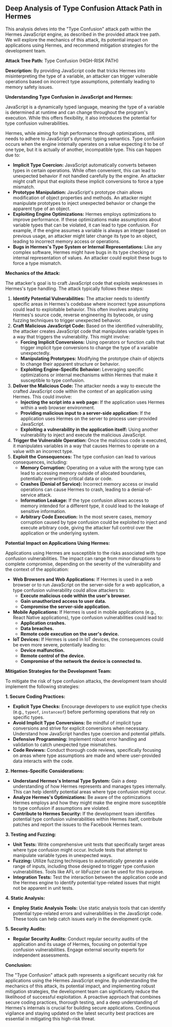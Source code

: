 ## Deep Analysis of Type Confusion Attack Path in Hermes

This analysis delves into the "Type Confusion" attack path within the Hermes JavaScript engine, as described in the provided attack tree path. We will explore the mechanics of this attack, its potential impact on applications using Hermes, and recommend mitigation strategies for the development team.

**Attack Tree Path:** Type Confusion (HIGH-RISK PATH)

**Description:** By providing JavaScript code that tricks Hermes into misinterpreting the type of a variable, an attacker can trigger vulnerable operations based on incorrect type assumptions, potentially leading to memory safety issues.

**Understanding Type Confusion in JavaScript and Hermes:**

JavaScript is a dynamically typed language, meaning the type of a variable is determined at runtime and can change throughout the program's execution. While this offers flexibility, it also introduces the potential for type confusion vulnerabilities.

Hermes, while aiming for high performance through optimizations, still needs to adhere to JavaScript's dynamic typing semantics. Type confusion occurs when the engine internally operates on a value expecting it to be of one type, but it is actually of another, incompatible type. This can happen due to:

* **Implicit Type Coercion:** JavaScript automatically converts between types in certain operations. While often convenient, this can lead to unexpected behavior if not handled carefully by the engine. An attacker might craft input that exploits these implicit conversions to force a type mismatch.
* **Prototype Manipulation:**  JavaScript's prototype chain allows modification of object properties and methods. An attacker might manipulate prototypes to inject unexpected behavior or change the apparent type of an object.
* **Exploiting Engine Optimizations:** Hermes employs optimizations to improve performance. If these optimizations make assumptions about variable types that can be violated, it can lead to type confusion. For example, if the engine assumes a variable is always an integer based on previous usage, an attacker might later change its type to an object, leading to incorrect memory access or operations.
* **Bugs in Hermes's Type System or Internal Representations:**  Like any complex software, Hermes might have bugs in its type checking or internal representation of values. An attacker could exploit these bugs to force a type mismatch.

**Mechanics of the Attack:**

The attacker's goal is to craft JavaScript code that exploits weaknesses in Hermes's type handling. The attack typically follows these steps:

1. **Identify Potential Vulnerabilities:** The attacker needs to identify specific areas in Hermes's codebase where incorrect type assumptions could lead to exploitable behavior. This often involves analyzing Hermes's source code, reverse engineering its bytecode, or using fuzzing techniques to trigger unexpected behavior.
2. **Craft Malicious JavaScript Code:** Based on the identified vulnerability, the attacker creates JavaScript code that manipulates variable types in a way that triggers the vulnerability. This might involve:
    * **Forcing Implicit Conversions:**  Using operators or function calls that trigger implicit type conversions to change the type of a variable unexpectedly.
    * **Manipulating Prototypes:** Modifying the prototype chain of objects to change their apparent structure or behavior.
    * **Exploiting Engine-Specific Behavior:** Leveraging specific optimizations or internal mechanisms within Hermes that make it susceptible to type confusion.
3. **Deliver the Malicious Code:** The attacker needs a way to execute the crafted JavaScript code within the context of an application using Hermes. This could involve:
    * **Injecting the script into a web page:** If the application uses Hermes within a web browser environment.
    * **Providing malicious input to a server-side application:** If the application uses Hermes on the server to process user-provided JavaScript.
    * **Exploiting a vulnerability in the application itself:** Using another vulnerability to inject and execute the malicious JavaScript.
4. **Trigger the Vulnerable Operation:** Once the malicious code is executed, it manipulates variables in a way that causes Hermes to operate on a value with an incorrect type.
5. **Exploit the Consequences:** The type confusion can lead to various consequences, including:
    * **Memory Corruption:**  Operating on a value with the wrong type can lead to accessing memory outside of allocated boundaries, potentially overwriting critical data or code.
    * **Crashes (Denial of Service):** Incorrect memory access or invalid operations can cause Hermes to crash, leading to a denial-of-service attack.
    * **Information Leakage:**  If the type confusion allows access to memory intended for a different type, it could lead to the leakage of sensitive information.
    * **Arbitrary Code Execution:** In the most severe cases, memory corruption caused by type confusion could be exploited to inject and execute arbitrary code, giving the attacker full control over the application or the underlying system.

**Potential Impact on Applications Using Hermes:**

Applications using Hermes are susceptible to the risks associated with type confusion vulnerabilities. The impact can range from minor disruptions to complete compromise, depending on the severity of the vulnerability and the context of the application:

* **Web Browsers and Web Applications:** If Hermes is used in a web browser or to run JavaScript on the server-side for a web application, a type confusion vulnerability could allow attackers to:
    * **Execute malicious code within the user's browser.**
    * **Gain unauthorized access to user data.**
    * **Compromise the server-side application.**
* **Mobile Applications:** If Hermes is used in mobile applications (e.g., React Native applications), type confusion vulnerabilities could lead to:
    * **Application crashes.**
    * **Data breaches.**
    * **Remote code execution on the user's device.**
* **IoT Devices:** If Hermes is used in IoT devices, the consequences could be even more severe, potentially leading to:
    * **Device malfunction.**
    * **Remote control of the device.**
    * **Compromise of the network the device is connected to.**

**Mitigation Strategies for the Development Team:**

To mitigate the risk of type confusion attacks, the development team should implement the following strategies:

**1. Secure Coding Practices:**

* **Explicit Type Checks:** Encourage developers to use explicit type checks (e.g., `typeof`, `instanceof`) before performing operations that rely on specific types.
* **Avoid Implicit Type Conversions:** Be mindful of implicit type conversions and strive for explicit conversions when necessary. Understand how JavaScript handles type coercion and potential pitfalls.
* **Defensive Programming:** Implement robust error handling and validation to catch unexpected type mismatches.
* **Code Reviews:** Conduct thorough code reviews, specifically focusing on areas where type assumptions are made and where user-provided data interacts with the code.

**2. Hermes-Specific Considerations:**

* **Understand Hermes's Internal Type System:** Gain a deep understanding of how Hermes represents and manages types internally. This can help identify potential areas where type confusion might occur.
* **Analyze Hermes's Optimizations:** Be aware of the optimizations Hermes employs and how they might make the engine more susceptible to type confusion if assumptions are violated.
* **Contribute to Hermes Security:** If the development team identifies potential type confusion vulnerabilities within Hermes itself, contribute patches and report the issues to the Facebook Hermes team.

**3. Testing and Fuzzing:**

* **Unit Tests:** Write comprehensive unit tests that specifically target areas where type confusion might occur. Include tests that attempt to manipulate variable types in unexpected ways.
* **Fuzzing:** Utilize fuzzing techniques to automatically generate a wide range of inputs, including those designed to trigger type confusion vulnerabilities. Tools like AFL or libFuzzer can be used for this purpose.
* **Integration Tests:** Test the interaction between the application code and the Hermes engine to identify potential type-related issues that might not be apparent in unit tests.

**4. Static Analysis:**

* **Employ Static Analysis Tools:** Use static analysis tools that can identify potential type-related errors and vulnerabilities in the JavaScript code. These tools can help catch issues early in the development cycle.

**5. Security Audits:**

* **Regular Security Audits:** Conduct regular security audits of the application and its usage of Hermes, focusing on potential type confusion vulnerabilities. Engage external security experts for independent assessments.

**Conclusion:**

The "Type Confusion" attack path represents a significant security risk for applications using the Hermes JavaScript engine. By understanding the mechanics of this attack, its potential impact, and implementing robust mitigation strategies, the development team can significantly reduce the likelihood of successful exploitation. A proactive approach that combines secure coding practices, thorough testing, and a deep understanding of Hermes's internals is crucial for building secure applications. Continuous vigilance and staying updated on the latest security best practices are essential in mitigating this high-risk threat.
